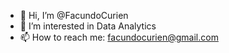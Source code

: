 - 👋 Hi, I’m @FacundoCurien
- 👀 I’m interested in Data Analytics
- 📫 How to reach me: facundocurien@gmail.com

